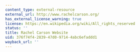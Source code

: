 ```yaml
---
content_type: external-resource
external_url: http://www.rachelcarson.org/
has_external_license_warning: true
license: https://en.wikipedia.org/wiki/All_rights_reserved
status: ''
title: Rachel Carson Website
uid: 376f74f4-2839-47d0-9714-4abc6efaddd1
wayback_url: ''
---
```

